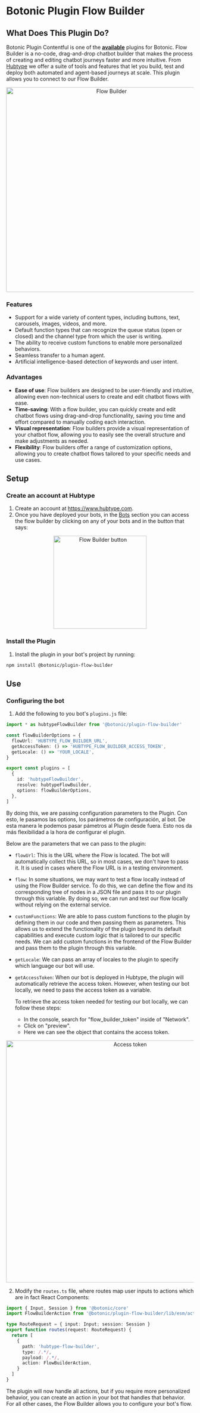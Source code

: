 # Botonic Plugin Flow Builder

## What Does This Plugin Do?

Botonic Plugin Contentful is one of the **[available](https://github.com/hubtype/botonic/tree/master/packages)** plugins for Botonic.
Flow Builder is a no-code, drag-and-drop chatbot builder that makes the process of creating and editing chatbot journeys faster and more intuitive.
From [Hubtype](https://www.hubtype.com/) we offer a suite of tools and features that let you build, test and deploy both automated and agent-based journeys at scale. This plugin allows you to connect to our Flow Builder.  

<p align="center">
    <img alt="Flow Builder" title="flow-builder" src="https://i.ibb.co/ySRjD4M/Pasted-image-20230426161548.png" width="550">
</p>

### Features

- Support for a wide variety of content types, including buttons, text, carousels, images, videos, and more.
- Default function types that can recognize the queue status (open or closed) and the channel type from which the user is writing.
- The ability to receive custom functions to enable more personalized behaviors.
- Seamless transfer to a human agent.
- Artificial intelligence-based detection of keywords and user intent.

### Advantages

* **Ease of use**: Flow builders are designed to be user-friendly and intuitive, allowing even non-technical users to create and edit chatbot flows with ease.
* **Time-saving**: With a flow builder, you can quickly create and edit chatbot flows using drag-and-drop functionality, saving you time and effort compared to manually coding each interaction.
* **Visual representation**: Flow builders provide a visual representation of your chatbot flow, allowing you to easily see the overall structure and make adjustments as needed.
* **Flexibility**: Flow builders offer a range of customization options, allowing you to create chatbot flows tailored to your specific needs and use cases.

## Setup

### Create an account at Hubtype

1. Create an account at https://www.hubtype.com.
2. Once you have deployed your bots, in the [Bots](https://app.hubtype.com/bots) section you can access the flow builder by clicking on any of your bots and in the button that says:
<p align="center">
    <img alt="Flow Builder button" title="flow-builder-button" src="https://i.ibb.co/ZJ2fMQN/Pasted-image-20230427115219.png" width="250">
</p>

### Install the Plugin

1. Install the plugin in your bot's project by running:

```bash
npm install @botonic/plugin-flow-builder
```

## Use

### Configuring the bot

1. Add the following to you bot's `plugins.js` file:
```ts
import * as hubtypeFlowBuilder from '@botonic/plugin-flow-builder'

const flowBuilderOptions = {
  flowUrl: 'HUBTYPE_FLOW_BUILDER_URL',
  getAccessToken: () => 'HUBTYPE_FLOW_BUILDER_ACCESS_TOKEN',
  getLocale: () => 'YOUR_LOCALE',
}

export const plugins = [
  {
    id: 'hubtypeFlowBuilder',
    resolve: hubtypeFlowBuilder,
    options: flowBuilderOptions,
  },
]

```
By doing this, we are passing configuration parameters to the Plugin. 
Con esto, le pasamos las options, los parámetros de configuración, al bot. De esta manera le podemos pasar pámetros al Plugin desde fuera. Esto nos da más flexibilidad a la hora de configurar el plugin. 

Below are the parameters that we can pass to the plugin:
-   `flowUrl`: This is the URL where the Flow is located. The bot will automatically collect this URL, so in most cases, we don't have to pass it. It is used in cases where the Flow URL is in a testing environment.
-   `flow`: In some situations, we may want to test a flow locally instead of using the Flow Builder service. To do this, we can define the flow and its corresponding tree of nodes in a JSON file and pass it to our plugin through this variable. By doing so, we can run and test our flow locally without relying on the external service.
-   `customFunctions`: We are able to pass custom functions to the plugin by defining them in our code and then passing them as parameters. This allows us to extend the functionality of the plugin beyond its default capabilities and execute custom logic that is tailored to our specific needs. We can add custom functions in the frontend of the Flow Builder and pass them to the plugin through this variable.
-   `getLocale`: We can pass an array of locales to the plugin to specify which language our bot will use. 
-   `getAccessToken`: When our bot is deployed in Hubtype, the plugin will automatically retrieve the access token. However, when testing our bot locally, we need to pass the access token as a variable.
    
    To retrieve the access token needed for testing our bot locally, we can follow these steps:
	* In the console, search for "flow_builder_token" inside of "Network".
	* Click on "preview".
	* Here we can see the object that contains the access token.
<p align="center">
    <img alt="Access token" title="access-token" src=" https://i.ibb.co/9V2kSd3/Pasted-image-20230427120910.png" width="650">
</p>

2. Modify the `routes.ts` file, where routes map user inputs to actions which are in fact React Components:
```ts
import { Input, Session } from '@botonic/core'
import FlowBuilderAction from '@botonic/plugin-flow-builder/lib/esm/action'

type RouteRequest = { input: Input; session: Session }
export function routes(request: RouteRequest) {
  return [
    {
      path: 'hubtype-flow-builder',
      type: /.*/,
      payload: /.*/,
      action: FlowBuilderAction,
    }
  ]
}
```
The plugin will now handle all actions, but if you require more personalized behavior, you can create an action in your bot that handles that behavior. For all other cases, the Flow Builder allows you to configure your bot's flow.